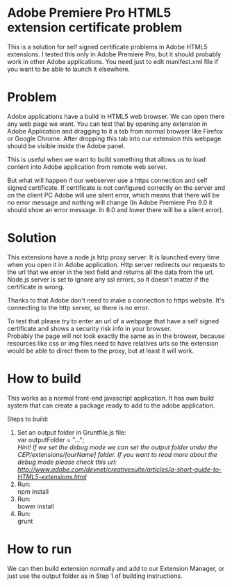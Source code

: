 Adobe Premiere Pro HTML5 extension certificate problem
=======

This is a solution for self signed certificate problems in Adobe HTML5 extensions. I tested this only in Adobe Premiere Pro, but it should probably work in other Adobe applications. You need just to edit manifest.xml file if you want to be able to launch it elsewhere.

# Problem

Adobe applications have a build in HTML5 web browser. We can open there any web page we want. You can test that by opening any extension in Adobe Application and dragging to it a tab from normal browser like Firefox or Google Chrome. After dropping this tab into our extension this webpage should be visible inside the Adobe panel.

This is useful when we want to build something that allows us to load content into Adobe application from remote web server.

But what will happen if our webserver use a https connection and self signed certificate. If certificate is not configured correctly on the server and on the client PC Adobe will use silent error, which means that there will be no error message and nothing will change (In Adobe Premiere Pro 9.0 it should show an error message. In 8.0 and lower there will be a silent error).

# Solution

This extensions have a node.js http proxy server. It is launched every time when you open it in Adobe application. Http server redirects our requests to the url that we enter in the text field and returns all the data from the url. Node.js server is set to ignore any ssl errors, so it doesn't matter if the certificate is wrong.

Thanks to that Adobe don't need to make a connection to https website. It's connecting to the http server, so there is no error.

To test that please try to enter an url of a webpage that have a self signed certificate and shows a security risk info in your browser.  
Probably the page will not look exactly the same as in the browser, because resources like css or img files need to have relatives urls so the extension would be able to direct them to the proxy, but at least it will work.

# How to build

This works as a normal front-end javascript application. It has own build system that can create a package ready to add to the adobe application. 

Steps to build:

1. Set an output folder in Gruntfile.js file:  
var outputFolder = "...";  
*Hint! If we set the debug mode we can set the output folder under the CEP/extensions/[ourName] folder. If you want to read more about the debug mode please check this url:  
http://www.adobe.com/devnet/creativesuite/articles/a-short-guide-to-HTML5-extensions.html*
2. Run:  
npm install
3. Run:  
bower install
4. Run:  
grunt

# How to run

We can then build extension normally and add to our Extension Manager, or just use the output folder as in Step 1 of building instructions.